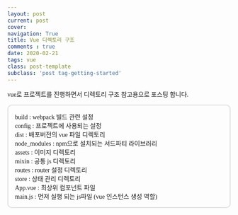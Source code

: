 ```yaml
---
layout: post
current: post
cover:  
navigation: True
title: Vue 디렉토리 구조
comments : true
date: 2020-02-21
tags: vue
class: post-template
subclass: 'post tag-getting-started'
---
```


<p style="font-family:nanum;text-align:justify">
    vue로 프로젝트를 진행하면서 디렉토리 구조 참고용으로 포스팅 합니다.
</p>
<p style="font-family:nanum;text-align:left">
    <ul style="padding:15px;font-family:nanum;list-style:none;text-align:left;border:2px solid #dfdfdf;border-radius:10px">
        <li>build : webpack 빌드 관련 설정 </li>
        <li>config : 프로젝트에 사용되는 설정 </li>
        <li>dist : 배포버전의 vue 파일 디렉토리</li>
        <li>node_modules : npm으로 설치되는 서드파티 라이브러리</li>
        <li>assets : 이미지 디렉토리</li>
        <li>mixin : 공통 js 디렉토리</li>
        <li>routes : router 설정 디렉토리</li>
        <li>store : 상태 관리 디렉토리 </li>
        <li>App.vue : 최상위 컴포넌트 파일</li>
        <li>main.js : 먼저 실행 되는 js파일 (vue 인스턴스 생성 역할)</li>
    </ul>
    
</p>

